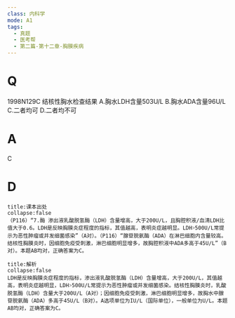 ```yaml
---
class: 内科学
mode: A1
tags:
  - 真题
  - 医考帮
  - 第二篇-第十二章-胸膜疾病
---
```


# Q
1998N129C 结核性胸水检查结果
A.胸水LDH含量503U/L
B.胸水ADA含量96U/L
C.二者均可
D.二者均不可

# A
C
# D
```ad-note
title:课本出处
collapse:false
（P116）“7.酶 渗出液乳酸脱氢酶（LDH）含量增高，大于200U/L，且胸腔积液/血清LDH比值大于0.6。LDH是反映胸膜炎症程度的指标，其值越高，表明炎症越明显。LDH˃500U/L常提示为恶性肿瘤或并发细菌感染”（A对）。（P116）“腺苷脱氨酶（ADA）在淋巴细胞内含量较高。结核性胸膜炎时，因细胞免疫受刺激，淋巴细胞明显增多，故胸腔积液中ADA多高于45U/L”（B对）。本题AB均对，正确答案为C。
```

```ad-summary
title:解析
collapse:false
LDH是反映胸膜炎症程度的指标，渗出液乳酸脱氢酶（LDH）含量增高，大于200U/L，其值越高，表明炎症越明显，LDH˃500U/L常提示为恶性肿瘤或并发细菌感染。结核性胸膜炎时，乳酸脱氢酶（LDH）含量大于200U/L（A对）；因细胞免疫受刺激，淋巴细胞明显增多，故胸水中腺苷脱氨酶（ADA）多高于45U/L（B对）。A选项单位为IU/L（国际单位），一般单位为U/L。本题AB均对，正确答案为C。
```

